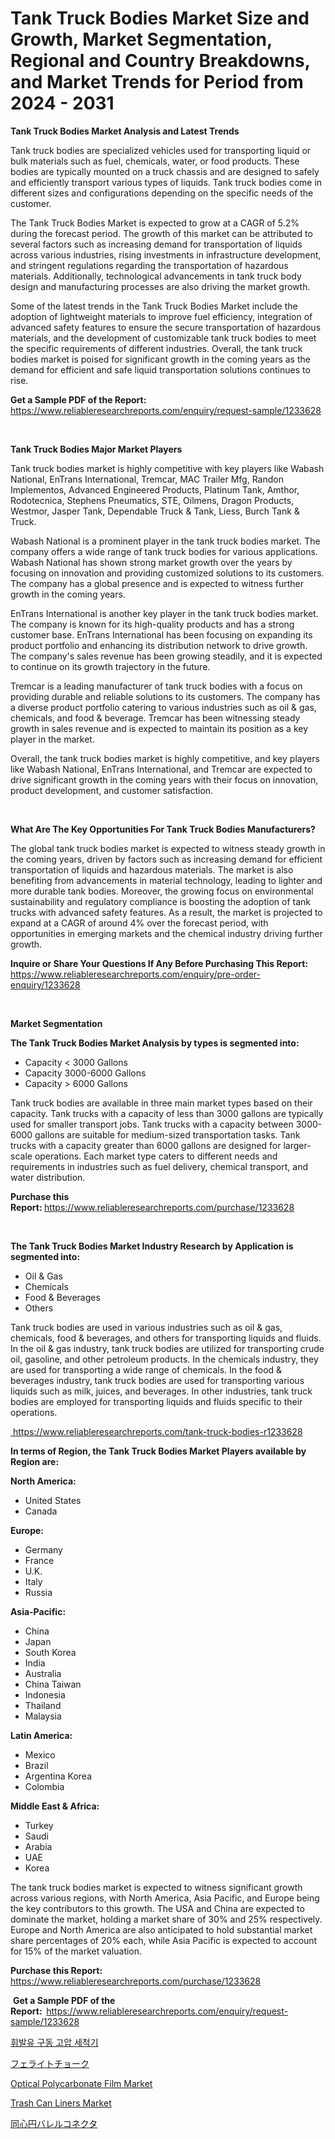 <p><h1>Tank Truck Bodies Market Size and Growth, Market Segmentation, Regional and Country Breakdowns, and Market Trends for Period from 2024 -  2031</h1></p><p><strong>Tank Truck Bodies Market Analysis and Latest Trends</strong></p>
<p><p>Tank truck bodies are specialized vehicles used for transporting liquid or bulk materials such as fuel, chemicals, water, or food products. These bodies are typically mounted on a truck chassis and are designed to safely and efficiently transport various types of liquids. Tank truck bodies come in different sizes and configurations depending on the specific needs of the customer.</p><p>The Tank Truck Bodies Market is expected to grow at a CAGR of 5.2% during the forecast period. The growth of this market can be attributed to several factors such as increasing demand for transportation of liquids across various industries, rising investments in infrastructure development, and stringent regulations regarding the transportation of hazardous materials. Additionally, technological advancements in tank truck body design and manufacturing processes are also driving the market growth.</p><p>Some of the latest trends in the Tank Truck Bodies Market include the adoption of lightweight materials to improve fuel efficiency, integration of advanced safety features to ensure the secure transportation of hazardous materials, and the development of customizable tank truck bodies to meet the specific requirements of different industries. Overall, the tank truck bodies market is poised for significant growth in the coming years as the demand for efficient and safe liquid transportation solutions continues to rise.</p></p>
<p><strong>Get a Sample PDF of the Report:&nbsp;</strong> <a href="https://www.reliableresearchreports.com/enquiry/request-sample/1233628">https://www.reliableresearchreports.com/enquiry/request-sample/1233628</a></p>
<p>&nbsp;</p>
<p><strong>Tank Truck Bodies Major Market Players</strong></p>
<p><p>Tank truck bodies market is highly competitive with key players like Wabash National, EnTrans International, Tremcar, MAC Trailer Mfg, Randon Implementos, Advanced Engineered Products, Platinum Tank, Amthor, Rodotecnica, Stephens Pneumatics, STE, Oilmens, Dragon Products, Westmor, Jasper Tank, Dependable Truck & Tank, Liess, Burch Tank & Truck. </p><p>Wabash National is a prominent player in the tank truck bodies market. The company offers a wide range of tank truck bodies for various applications. Wabash National has shown strong market growth over the years by focusing on innovation and providing customized solutions to its customers. The company has a global presence and is expected to witness further growth in the coming years.</p><p>EnTrans International is another key player in the tank truck bodies market. The company is known for its high-quality products and has a strong customer base. EnTrans International has been focusing on expanding its product portfolio and enhancing its distribution network to drive growth. The company's sales revenue has been growing steadily, and it is expected to continue on its growth trajectory in the future.</p><p>Tremcar is a leading manufacturer of tank truck bodies with a focus on providing durable and reliable solutions to its customers. The company has a diverse product portfolio catering to various industries such as oil & gas, chemicals, and food & beverage. Tremcar has been witnessing steady growth in sales revenue and is expected to maintain its position as a key player in the market.</p><p>Overall, the tank truck bodies market is highly competitive, and key players like Wabash National, EnTrans International, and Tremcar are expected to drive significant growth in the coming years with their focus on innovation, product development, and customer satisfaction.</p></p>
<p>&nbsp;</p>
<p><strong>What Are The Key Opportunities For Tank Truck Bodies Manufacturers?</strong></p>
<p><p>The global tank truck bodies market is expected to witness steady growth in the coming years, driven by factors such as increasing demand for efficient transportation of liquids and hazardous materials. The market is also benefiting from advancements in material technology, leading to lighter and more durable tank bodies. Moreover, the growing focus on environmental sustainability and regulatory compliance is boosting the adoption of tank trucks with advanced safety features. As a result, the market is projected to expand at a CAGR of around 4% over the forecast period, with opportunities in emerging markets and the chemical industry driving further growth.</p></p>
<p><strong>Inquire or Share Your Questions If Any Before Purchasing This Report:</strong> <a href="https://www.reliableresearchreports.com/enquiry/pre-order-enquiry/1233628">https://www.reliableresearchreports.com/enquiry/pre-order-enquiry/1233628</a></p>
<p>&nbsp;</p>
<p><strong>Market Segmentation</strong></p>
<p><strong>The Tank Truck Bodies Market Analysis by types is segmented into:</strong></p>
<p><ul><li>Capacity < 3000 Gallons</li><li>Capacity 3000-6000 Gallons</li><li>Capacity > 6000 Gallons</li></ul></p>
<p><p>Tank truck bodies are available in three main market types based on their capacity. Tank trucks with a capacity of less than 3000 gallons are typically used for smaller transport jobs. Tank trucks with a capacity between 3000-6000 gallons are suitable for medium-sized transportation tasks. Tank trucks with a capacity greater than 6000 gallons are designed for larger-scale operations. Each market type caters to different needs and requirements in industries such as fuel delivery, chemical transport, and water distribution.</p></p>
<p><strong>Purchase this Report:&nbsp;</strong><a href="https://www.reliableresearchreports.com/purchase/1233628">https://www.reliableresearchreports.com/purchase/1233628</a></p>
<p>&nbsp;</p>
<p><strong>The Tank Truck Bodies Market Industry Research by Application is segmented into:</strong></p>
<p><ul><li>Oil & Gas</li><li>Chemicals</li><li>Food & Beverages</li><li>Others</li></ul></p>
<p><p>Tank truck bodies are used in various industries such as oil & gas, chemicals, food & beverages, and others for transporting liquids and fluids. In the oil & gas industry, tank truck bodies are utilized for transporting crude oil, gasoline, and other petroleum products. In the chemicals industry, they are used for transporting a wide range of chemicals. In the food & beverages industry, tank truck bodies are used for transporting various liquids such as milk, juices, and beverages. In other industries, tank truck bodies are employed for transporting liquids and fluids specific to their operations.</p></p>
<p><a href="https://www.reliableresearchreports.com/tank-truck-bodies-r1233628">&nbsp;https://www.reliableresearchreports.com/tank-truck-bodies-r1233628</a></p>
<p><strong>In terms of Region, the Tank Truck Bodies Market Players available by Region are:</strong></p>
<p>
    <p> <strong> North America: </strong>
        <ul>
            <li>United States</li>
            <li>Canada</li>
        </ul>
        </p> 
    <p> <strong> Europe: </strong>
        <ul>
            <li>Germany</li>
            <li>France</li>
            <li>U.K.</li>
            <li>Italy</li>
            <li>Russia</li>
        </ul>
        </p> 
    <p> <strong> Asia-Pacific: </strong>
        <ul>
            <li>China</li>
            <li>Japan</li>
            <li>South Korea</li>
            <li>India</li>
            <li>Australia</li>
            <li>China Taiwan</li>
            <li>Indonesia</li>
            <li>Thailand</li>
            <li>Malaysia</li>
        </ul>
        </p> 
    <p> <strong> Latin America: </strong>
        <ul>
            <li>Mexico</li>
            <li>Brazil</li>
            <li>Argentina Korea</li>
            <li>Colombia</li>
        </ul>
        </p> 
    <p> <strong> Middle East & Africa: </strong>
        <ul>
            <li>Turkey</li>
            <li>Saudi</li>
            <li>Arabia</li>
            <li>UAE</li>
            <li>Korea</li>
        </ul>
    </p>
    </p>
<p><p>The tank truck bodies market is expected to witness significant growth across various regions, with North America, Asia Pacific, and Europe being the key contributors to this growth. The USA and China are expected to dominate the market, holding a market share of 30% and 25% respectively. Europe and North America are also anticipated to hold substantial market share percentages of 20% each, while Asia Pacific is expected to account for 15% of the market valuation.</p></p>
<p><strong>Purchase this Report: </strong><a href="https://www.reliableresearchreports.com/purchase/1233628">https://www.reliableresearchreports.com/purchase/1233628</a></p>
<p>&nbsp;<strong>Get a Sample PDF of the Report:&nbsp;&nbsp;</strong><a href="https://www.reliableresearchreports.com/enquiry/request-sample/1233628">https://www.reliableresearchreports.com/enquiry/request-sample/1233628</a></p>
<p><strong></strong></p>
<p><p><a href="https://github.com/vsckjg50460/Market-Research-Report-List-1/blob/main/656276437784.md">휘발유 구동 고압 세척기</a></p><p><a href="https://github.com/schmahlson/Market-Research-Report-List-1/blob/main/660977939832.md">フェライトチョーク</a></p><p><a href="https://issuu.com/reportprime-2/docs/optical-polycarbonate-film-market-size-2030.pptx">Optical Polycarbonate Film Market</a></p><p><a href="https://www.linkedin.com/pulse/trash-can-liners-market-furnishes-information-share-trends-uaxdc?trackingId=p45kqNND6dmQXaOy9hfjRw%3D%3D">Trash Can Liners Market</a></p><p><a href="https://github.com/mohamedbakry57/Market-Research-Report-List-3/blob/main/501416739833.md">同心円バレルコネクタ</a></p></p>